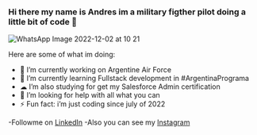### Hi there my name is Andres im a military figther pilot doing a little bit of code 👋
![WhatsApp Image 2022-12-02 at 10 21](https://user-images.githubusercontent.com/111589151/205302780-7c6d9dd4-ede4-4d74-98d7-0a9d5a3e0f36.png)

Here are some of what im doing:

- 🔭 I’m currently working on Argentine Air Force
- 🌱 I’m currently learning Fullstack development in #ArgentinaPrograma
- ☁  I’m also studying for get my Salesforce Admin certification 
- 🤔 I’m looking for help with all what you can
- ⚡ Fun fact: i’m just coding since july of 2022 

-Followme on [LinkedIn](htpps://linkedin.com/in/andres-ceballos-8233b3134)
-Also you can see my [Instagram](https://instagram.com/andres_ce._)
